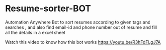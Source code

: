 # Resume-sorter-BOT
 Automation Anywhere Bot to sort resumes according to given tags and searches , and also find email-id and phone number out of resume and fill all the details in a excel sheet
 
 Watch this video to know how this bot works https://youtu.be/R3hFdFLgJ7A
